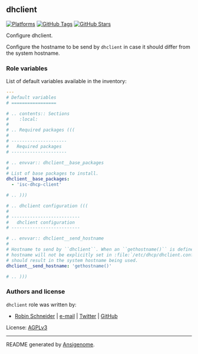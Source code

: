 ## dhclient

<!-- This file was generated by Ansigenome. Do not edit this file directly but
     instead have a look at the files in the ./meta/ directory. -->

[![Platforms](http://img.shields.io/badge/platforms-debian%20/%20ubuntu-lightgrey.svg?style=flat)](#)
[![GitHub Tags](https://img.shields.io/github/tag/ypid/ansible-dhclient.svg)](https://github.com/ypid/ansible-dhclient)
[![GitHub Stars](https://img.shields.io/github/stars/ypid/ansible-dhclient.svg)](https://github.com/ypid/ansible-dhclient)

Configure dhclient.

Configure the hostname to be send by `dhclient` in case it should differ
from the system hostname.



### Role variables

List of default variables available in the inventory:

```YAML
---
# Default variables
# =================

# .. contents:: Sections
#    :local:
#
# .. Required packages (((
#
# ---------------------
#   Required packages
# ---------------------

# .. envvar:: dhclient__base_packages
#
# List of base packages to install.
dhclient__base_packages:
  - 'isc-dhcp-client'

# .. )))

# .. dhclient configuration (((
#
# --------------------------
#   dhclient configuration
# --------------------------

# .. envvar:: dhclient__send_hostname
#
# Hostname to send by ``dhclient``. When an ``gethostname()`` is defined, the
# hostname will not be explicitly set in :file:`/etc/dhcp/dhclient.conf` which
# should result in the system hostname being used.
dhclient__send_hostname: 'gethostname()'

# .. )))
```




### Authors and license

`dhclient` role was written by:

- [Robin Schneider](http://ypid.de/) | [e-mail](mailto:ypid@riseup.net) | [Twitter](https://twitter.com/ypid) | [GitHub](https://github.com/ypid)

License: [AGPLv3](https://tldrlegal.com/license/gnu-affero-general-public-license-v3-%28agpl-3.0%29)

***

README generated by [Ansigenome](https://github.com/nickjj/ansigenome/).
